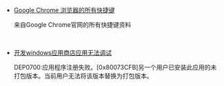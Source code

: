 
* [Google Chrome 浏览器的所有快捷键](google_chrome_shortcutkeys.md)

    来自Google Chrome官网的所有快捷键资料

<br />


* [开发windows应用商店应用无法调试](windows-store-app-development.md)

    DEP0700:应用程序注册失败。[0x80073CFB]另一个用户已安装此应用的未打包版本。当前用户无法将该版本替换为打包版本。